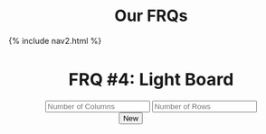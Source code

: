 <br>
<br>
<h1 style="text-align: center">Our FRQs</h1>

<div id="title">
{% include nav2.html %}
</div>

<h1 style="text-align: center; font-size: 30px">
      FRQ
      <span style="font-weight: bold">#4: Light Board</span>
    </h1>

<div style="text-align: center">
  <input id="numCols" type="text" placeholder="Number of Columns" />
  <input id="numRows" type="text" placeholder="Number of Rows" />
</div>

<style>
  .button-container-div {
      text-align: center;
      height: 10vh;
      width: 45vw;
  }
</style>

<div class="button-container-div">
  <button class="button" id="refresh-button">New</button>
 </div>

<div id="table-container"></div>

<script>

const tableContainer = document.getElementById("table-container");

// Refresh button to refresh table

const refreshButton = document.getElementById('refresh-button');

// Refresh table
function refreshTable() {
  let numCols = document.getElementById("numCols").value;
  let numRows = document.getElementById("numRows").value;

  const API_URL = `https://f1.aadit.dev/api/lightboard/?numRows=${numRows}&numCols=${numCols}&percentLightsOff=0.0`;

  fetch(API_URL)
    .then(response => response.json())
    .then(data => {

        // Remove the existing table
        while (tableContainer.firstChild) {
        tableContainer.removeChild(tableContainer.firstChild);
        }

        // Styling for table
        const table = document.createElement('table');
        table.style.width = '50%';
        table.style.margin = '0 auto';

        // Set row value based on object's row value, create row if new
        let currentRow;
        for (const { row, column, light } of data) {
        if (row !== currentRow) {
            currentRow = row;
            const tr = document.createElement('tr');
            table.appendChild(tr);
        }

        // Create box element with background color based on rgb value
        const td = document.createElement('td');
        td.style.backgroundColor = `rgb(${light.red}, ${light.green}, ${light.blue})`;

        // Set text color based on brightness
        const brightness = (light.red * 299 + light.green * 587 + light.blue * 114) / 1000;
        if (brightness < 128) {
          td.style.color = 'white';
        } else {
          td.style.color = 'black';
        }

        // Styling for the text inside the box, append to table
        td.innerText = `#${light.red.toString(16).padStart(2, '0')}${light.green.toString(16).padStart(2, '0')}${light.blue.toString(16).padStart(2, '0')}`;
        td.style.textAlign = 'center';
        td.style.verticalAlign = 'middle';
        td.style.fontFamily = 'monospace';
        table.lastElementChild.appendChild(td);
      }

    // Add the new table to the table container
    tableContainer.appendChild(table);

    });
}

refreshButton.addEventListener('click', refreshTable);

</script>

